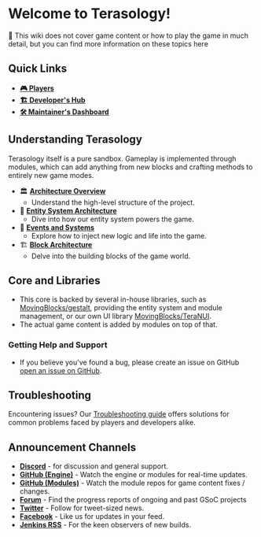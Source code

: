 # Welcome to Terasology!

🌟 This wiki does not cover game content or how to play the game in much detail, but you can find more information on these topics here

## Quick Links

- **[🎮 Players](https://github.com/MovingBlocks/Terasology/blob/develop/docs-pre-merge/Playing.md)**
- **[🏗️ Developer's Hub](Contributor-Quick-Start.md)**
- **[🛠️ Maintainer's Dashboard](Maintenance.md)**


## Understanding Terasology

Terasology itself is a pure sandbox. Gameplay is implemented through modules, which can add anything from new blocks and crafting methods to entirely new game modes.

- 🏛️ **[Architecture Overview](Codebase-Structure.md)**
  - Understand the high-level structure of the project.
- 🔧 **[Entity System Architecture](Entity-System-Architecture.md)**
  - Dive into how our entity system powers the game.
- 🎲 **[Events and Systems](Events-and-Systems.md)**
  - Explore how to inject new logic and life into the game.
- 🏗️ **[Block Architecture](https://github.com/Terasology/TutorialAssetSystem/wiki/Block-Attributes)**
  - Delve into the building blocks of the game world.

## Core and Libraries
  - This core is backed by several in-house libraries, such as [MovingBlocks/gestalt](https://github.com/MovingBlocks/gestalt), providing the entity system and module management, or our own UI library [MovingBlocks/TeraNUI](https://github.com/MovingBlocks/TeraNUI).
  - The actual game content is added by modules on top of that.


### Getting Help and Support

- If you believe you've found a bug, please create an issue on GitHub [open an issue on GitHub](https://github.com/MovingBlocks/Terasology/issues/new/choose).


## Troubleshooting

Encountering issues? Our [Troubleshooting guide](Troubleshooting.md) offers solutions for common problems faced by players and developers alike.

## Announcement Channels

- **[Discord](https://discordapp.com/invite/terasology)** -  for discussion and general support.
- **[GitHub (Engine)](https://github.com/MovingBlocks/Terasology)** - Watch the engine or modules for real-time updates.
- **[GitHub (Modules)](https://github.com/Terasology)** - Watch the module repos for game content fixes / changes.
- **[Forum](http://forum.terasology.org/)** - Find the progress reports of ongoing and past GSoC projects
- **[Twitter](http://twitter.com/#!/Terasology)** - Follow for tweet-sized news.
- **[Facebook](http://www.facebook.com/pages/Terasology/248329655219905)** - Like us for updates in your feed.
- **[Jenkins RSS](http://jenkins.terasology.io/rssAll)** - For the keen observers of new builds.
